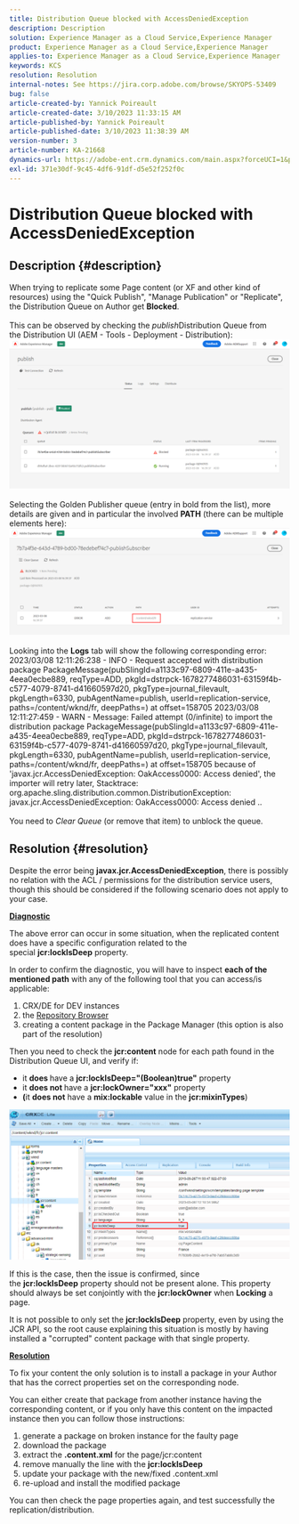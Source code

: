 ```yaml
---
title: Distribution Queue blocked with AccessDeniedException
description: Description
solution: Experience Manager as a Cloud Service,Experience Manager
product: Experience Manager as a Cloud Service,Experience Manager
applies-to: Experience Manager as a Cloud Service,Experience Manager
keywords: KCS
resolution: Resolution
internal-notes: See https://jira.corp.adobe.com/browse/SKYOPS-53409
bug: false
article-created-by: Yannick Poireault
article-created-date: 3/10/2023 11:33:15 AM
article-published-by: Yannick Poireault
article-published-date: 3/10/2023 11:38:39 AM
version-number: 3
article-number: KA-21668
dynamics-url: https://adobe-ent.crm.dynamics.com/main.aspx?forceUCI=1&pagetype=entityrecord&etn=knowledgearticle&id=7748df51-37bf-ed11-83ff-6045bd0065b6
exl-id: 371e30df-9c45-4df6-91df-d5e52f252f0c
---
```

# Distribution Queue blocked with AccessDeniedException

## Description {#description}

When trying to replicate some Page content (or XF and other kind of resources) using the "Quick Publish", "Manage Publication" or "Replicate", the Distribution Queue on Author get <b>Blocked</b>.<br> <br>This can be observed by checking the *publish*Distribution Queue from the Distribution UI (AEM - Tools - Deployment - Distribution):<br>![](assets/___7948df51-37bf-ed11-83ff-6045bd0065b6___.png)<br> <br>Selecting the Golden Publisher queue (entry in bold from the list), more details are given and in particular the involved <b>PATH</b> (there can be multiple elements here):<br>![](assets/___b670ef57-37bf-ed11-83ff-6045bd0065b6___.png)<br> <br>Looking into the <b>Logs</b> tab will show the following corresponding error:<br>2023/03/08 12:11:26:238 - INFO - Request accepted with distribution package PackageMessage(pubSlingId=a1133c97-6809-411e-a435-4eea0ecbe889, reqType=ADD, pkgId=dstrpck-1678277486031-63159f4b-c577-4079-8741-d41660597d20, pkgType=journal_filevault, pkgLength=6330, pubAgentName=publish, userId=replication-service, paths=/content/wknd/fr, deepPaths=) at offset=158705
2023/03/08 12:11:27:459 - WARN - Message: Failed attempt (0/infinite) to import the distribution package PackageMessage(pubSlingId=a1133c97-6809-411e-a435-4eea0ecbe889, reqType=ADD, pkgId=dstrpck-1678277486031-63159f4b-c577-4079-8741-d41660597d20, pkgType=journal_filevault, pkgLength=6330, pubAgentName=publish, userId=replication-service, paths=/content/wknd/fr, deepPaths=) at offset=158705 because of 'javax.jcr.AccessDeniedException: OakAccess0000: Access denied', the importer will retry later,
Stacktrace: org.apache.sling.distribution.common.DistributionException: javax.jcr.AccessDeniedException: OakAccess0000: Access denied
..<br> <br>You need to *Clear Queue* (or remove that item) to unblock the queue.

## Resolution {#resolution}


Despite the error being <b>javax.jcr.AccessDeniedException</b>, there is possibly no relation with the ACL / permissions for the distribution service users, though this should be considered if the following scenario does not apply to your case.



<u><b>Diagnostic</b></u>

The above error can occur in some situation, when the replicated content does have a specific configuration related to the special <b>jcr:lockIsDeep</b> property.

In order to confirm the diagnostic, you will have to inspect <b>each of the mentioned path</b> with any of the following tool that you can access/is applicable:

1. CRX/DE for DEV instances
2. the [Repository Browser](https://experienceleague.adobe.com/docs/experience-manager-cloud-service/content/implementing/developer-tools/repository-browser.html?lang=en)
3. creating a content package in the Package Manager (this option is also part of the resolution)


Then you need to check the <b>jcr:content</b> node for each path found in the Distribution Queue UI, and verify if:

- it <b>does </b>have a <b>jcr:lockIsDeep="(Boolean)true"</b> property
- it <b>does not </b>have a <b>jcr:lockOwner="xxx"</b> property
- <b>(</b>it <b>does not</b> have a <b>mix:lockable</b> value in the <b>jcr:mixinTypes</b>)


![](assets/e5fb7aa2-d8bd-ed11-83ff-6045bd0065b6.png)

If this is the case, then the issue is confirmed, since the <b>jcr:lockIsDeep</b> property should not be present alone. This property should always be set conjointly with the <b>jcr:lockOwner</b> when <b>Locking</b> a page.

It is not possible to only set the <b>jcr:lockIsDeep</b> property, even by using the JCR API, so the root cause explaining this situation is mostly by having installed a "corrupted" content package with that single property.



<u><b>Resolution</b></u>

To fix your content the only solution is to install a package in your Author that has the correct properties set on the corresponding node.

You can either create that package from another instance having the corresponding content, or if you only have this content on the impacted instance then you can follow those instructions:

1. generate a package on broken instance for the faulty page
2. download the package
3. extract the <b>.content.xml</b> for the page/jcr:content
4. remove manually the line with the <b>jcr:lockIsDeep</b>
5. update your package with the new/fixed .content.xml
6. re-upload and install the modified package


You can then check the page properties again, and test successfully the replication/distribution.
